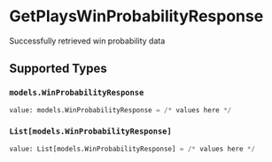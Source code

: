 # GetPlaysWinProbabilityResponse

Successfully retrieved win probability data


## Supported Types

### `models.WinProbabilityResponse`

```python
value: models.WinProbabilityResponse = /* values here */
```

### `List[models.WinProbabilityResponse]`

```python
value: List[models.WinProbabilityResponse] = /* values here */
```

